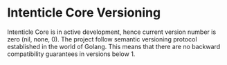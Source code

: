 # Intenticle Core Versioning

Intenticle Core is in active development, hence current version number is zero (nil, none, 0). The project follow semantic versioning protocol established in the world of Golang. This means that there are no backward compatibility guarantees in versions below 1.

